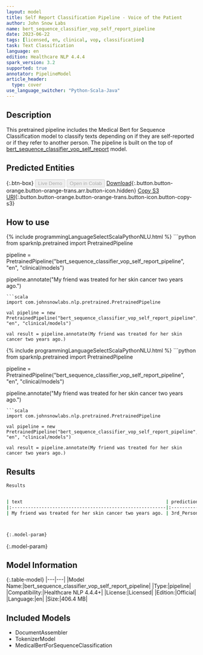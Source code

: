```yaml
---
layout: model
title: Self Report Classification Pipeline - Voice of the Patient
author: John Snow Labs
name: bert_sequence_classifier_vop_self_report_pipeline
date: 2023-06-22
tags: [licensed, en, clinical, vop, classification]
task: Text Classification
language: en
edition: Healthcare NLP 4.4.4
spark_version: 3.2
supported: true
annotator: PipelineModel
article_header:
  type: cover
use_language_switcher: "Python-Scala-Java"
---
```


## Description

This pretrained pipeline includes the Medical Bert for Sequence Classification model to classify texts depending on if they are self-reported or if they refer to another person. The pipeline is built on the top of  [bert_sequence_classifier_vop_self_report](https://nlp.johnsnowlabs.com/2023/06/13/bert_sequence_classifier_vop_self_report_en.html) model.

## Predicted Entities



{:.btn-box}
<button class="button button-orange" disabled>Live Demo</button>
<button class="button button-orange" disabled>Open in Colab</button>
[Download](https://s3.amazonaws.com/auxdata.johnsnowlabs.com/clinical/models/bert_sequence_classifier_vop_self_report_pipeline_en_4.4.4_3.2_1687409790692.zip){:.button.button-orange.button-orange-trans.arr.button-icon.hidden}
[Copy S3 URI](s3://auxdata.johnsnowlabs.com/clinical/models/bert_sequence_classifier_vop_self_report_pipeline_en_4.4.4_3.2_1687409790692.zip){:.button.button-orange.button-orange-trans.button-icon.button-copy-s3}

## How to use

<div class="tabs-box" markdown="1">
{% include programmingLanguageSelectScalaPythonNLU.html %}
```python
from sparknlp.pretrained import PretrainedPipeline

pipeline = PretrainedPipeline("bert_sequence_classifier_vop_self_report_pipeline", "en", "clinical/models")

pipeline.annotate("My friend was treated for her skin cancer two years ago.")
```
```scala
import com.johnsnowlabs.nlp.pretrained.PretrainedPipeline

val pipeline = new PretrainedPipeline("bert_sequence_classifier_vop_self_report_pipeline", "en", "clinical/models")

val result = pipeline.annotate(My friend was treated for her skin cancer two years ago.)
```
</div>

<div class="tabs-box" markdown="1">
{% include programmingLanguageSelectScalaPythonNLU.html %}
```python
from sparknlp.pretrained import PretrainedPipeline

pipeline = PretrainedPipeline("bert_sequence_classifier_vop_self_report_pipeline", "en", "clinical/models")

pipeline.annotate("My friend was treated for her skin cancer two years ago.")
```
```scala
import com.johnsnowlabs.nlp.pretrained.PretrainedPipeline

val pipeline = new PretrainedPipeline("bert_sequence_classifier_vop_self_report_pipeline", "en", "clinical/models")

val result = pipeline.annotate(My friend was treated for her skin cancer two years ago.)
```
</div>

## Results

```bash
Results


| text                                                     | prediction   |
|:---------------------------------------------------------|:-------------|
| My friend was treated for her skin cancer two years ago. | 3rd_Person   |



{:.model-param}
```

{:.model-param}
## Model Information

{:.table-model}
|---|---|
|Model Name:|bert_sequence_classifier_vop_self_report_pipeline|
|Type:|pipeline|
|Compatibility:|Healthcare NLP 4.4.4+|
|License:|Licensed|
|Edition:|Official|
|Language:|en|
|Size:|406.4 MB|

## Included Models

- DocumentAssembler
- TokenizerModel
- MedicalBertForSequenceClassification